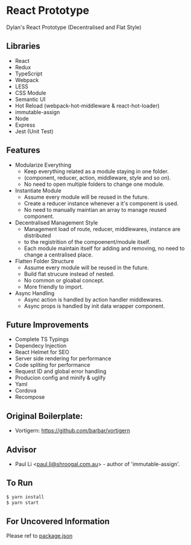 # React Prototype
Dylan's React Prototype (Decentralised and Flat Style)

## Libraries
 - React
 - Redux
 - TypeScript
 - Webpack
 - LESS
 - CSS Module
 - Semantic UI
 - Hot Reload (webpack-hot-middleware & react-hot-loader)
 - immutable-assign
 - Node
 - Express
 - Jest (Unit Test)

## Features
 - Modularize Everything
   - Keep everything related as a module staying in one folder. 
   - (component, reducer, action, middleware, style and so on).
   - No need to open multiple folders to change one module.
 - Instantiate Module
   - Assume every module will be reused in the future.
   - Create a reducer instance whenever a it's component is used.
   - No need to manually maintian an array to manage reused component.
 - Decentralised Management Style
   - Management load of route, reducer, middlewares, instance are distributed 
   - to the registrition of the compoenent/module itself.
   - Each module maintain itself for adding and removing, no need to change a centralised place.
 - Flatten Folder Structure
   - Assume every module will be reused in the future.
   - Build flat strucure instead of nested.
   - No common or gloabal concept.
   - More friendly to import.
 - Async Handling
   - Async action is handled by action handler middlewares.
   - Async props is handled by init data wrapper component.

## Future Improvements
 - Complete TS Typings
 - Dependecy Injection
 - React Helmet for SEO
 - Server side rendering for performance
 - Code spliting for performance
 - Request ID and global error handling
 - Producion config and minify & uglify
 - Yaml
 - Cordova
 - Recompose

## Original Boilerplate:
 - Vortigern: https://github.com/barbar/vortigern

## Advisor
 - Paul Li <<paul.li@shroogal.com.au>> - author of 'immutable-assign'.

## To Run
```bash
$ yarn install
$ yarn start
```

## For Uncovered Information
Please ref to [package.json](https://github.com/qk0106/React-prototype/blob/master/package.json)